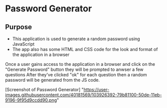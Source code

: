 # Password Generator

## Purpose

* This application is used to generate a random password using JavaScript
* The app also has some HTML and CSS code for the look and format of the application in a browser


Once a user gains access to the application in a browser and click on the "Generate Password" button they will be prompted to anwser a few questions 
After they've clicked "ok" for each question then a random password will be generated from the JS code.


[Screenshot of Password Generator] "https://user-images.githubusercontent.com/40181569/103926392-79b81100-50de-11eb-9196-9f95d9ccdd90.png"
